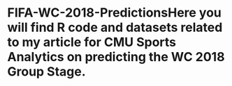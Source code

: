 # FIFA-WC-2018-PredictionsHere you will find R code and datasets related to my article for CMU Sports Analytics on predicting the WC 2018 Group Stage.

